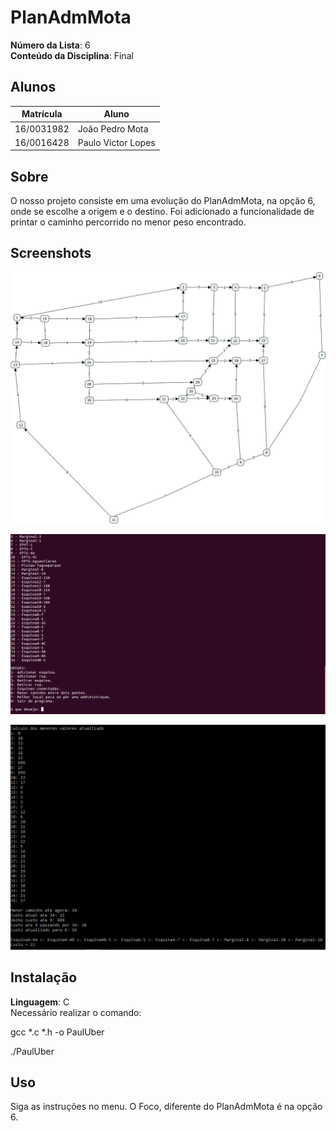 # PlanAdmMota

**Número da Lista**: 6<br>
**Conteúdo da Disciplina**: Final<br>

## Alunos
|Matrícula | Aluno |
| -- | -- |
| 16/0031982  |  João Pedro Mota |
| 16/0016428  |  Paulo Victor Lopes |

## Sobre 
O nosso projeto consiste em uma evolução do PlanAdmMota, na opção 6, onde se escolhe a origem e o destino. Foi adicionado a funcionalidade de printar o caminho percorrido no menor peso encontrado.

## Screenshots

![Grafo modelado](https://github.com/projeto-de-algoritmos/Final_PaulUber/blob/master/imagens/Grafo%20vicente.jpg)

![Menu inicial](https://github.com/projeto-de-algoritmos/Final_PaulUber/blob/master/imagens/menu.png)

![Menor caminho](https://github.com/projeto-de-algoritmos/Final_PaulUber/blob/master/imagens/menor-caminho.png)


## Instalação 
**Linguagem**: C<br>
Necessário realizar o comando:
  
  gcc *.c *.h -o PaulUber
  
  ./PaulUber

    
## Uso 
Siga as instruções no menu. O Foco, diferente do PlanAdmMota é na opção 6.

